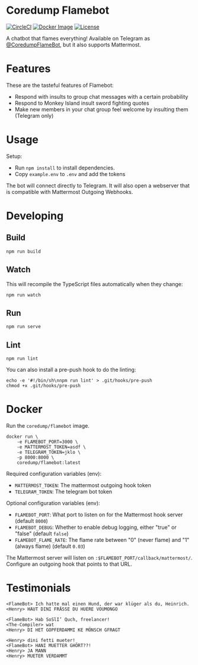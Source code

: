 # Coredump Flamebot

[![CircleCI][circle-ci-badge]][circle-ci]
[![Docker Image][docker-image-badge]][docker-image]
[![License](https://img.shields.io/badge/License-ISC-blue.svg)](https://github.com/coredump-ch/flamebot/blob/master/LICENSE)

A chatbot that flames everything! Available on Telegram as
[@CoredumpFlameBot](https://telegram.me/CoredumpFlameBot), but it also supports
Mattermost.


# Features

These are the tasteful features of Flamebot:

 * Respond with insults to group chat messages with a certain probability
 * Respond to Monkey Island insult sword fighting quotes
 * Make new members in your chat group feel welcome by insulting them (Telegram only)


# Usage

Setup:

 * Run `npm install` to install dependencies.
 * Copy `example.env` to `.env` and add the tokens

The bot will connect directly to Telegram. It will also open a webserver that
is compatible with Mattermost Outgoing Webhooks.


# Developing

## Build

    npm run build

## Watch

This will recompile the TypeScript files automatically when they change:

    npm run watch

## Run

    npm run serve

## Lint

    npm run lint

You can also install a pre-push hook to do the linting:

    echo -e '#!/bin/sh\nnpm run lint' > .git/hooks/pre-push
    chmod +x .git/hooks/pre-push


# Docker

Run the `coredump/flamebot` image.

    docker run \
        -e FLAMEBOT_PORT=3000 \
        -e MATTERMOST_TOKEN=asdf \
        -e TELEGRAM_TOKEN=jklo \
        -p 8000:8000 \
        coredump/flamebot:latest

Required configuration variables (env):

- `MATTERMOST_TOKEN`: The mattermost outgoing hook token
- `TELEGRAM_TOKEN`: The telegram bot token

Optional configuration variables (env):

- `FLAMEBOT_PORT`: What port to listen on for the Mattermost hook server (default `8000`)
- `FLAMEBOT_DEBUG`: Whether to enable debug logging, either "true" or "false" (default `false`)
- `FLAMEBOT_FLAME_RATE`: The flame rate between "0" (never flame) and "1" (always flame) (default `0.03`)

The Mattermost server will listen on `:$FLAMEBOT_PORT/callback/mattermost/`.
Configure an outgoing hook that points to that URL.


# Testimonials

```
<FlameBot> Ich hatte mal einen Hund, der war klüger als du, Heinrich.
<Henry> HAUT DINI FRÄSSE DU HUERE VOUMONGO
```

```
<FlameBot> Hab SoSlI’ Quch, freelancer!
<The-Compiler> wat
<Henry> DI HET GOPFERDAMMI KE MÖNSCH GFRAGT
```

```
<Henry> dini fetti mueter!
<FlameBot> HANI MUETTER GHÖRT??!
<Henry> JA MANN
<Henry> MUETER VERDAMMT
```


<!-- Badges -->
[circle-ci]: https://circleci.com/gh/coredump-ch/flamebot
[circle-ci-badge]: https://circleci.com/gh/coredump-ch/flamebot.svg?style=shield&circle-token=:circle-token
[docker-image]: https://hub.docker.com/r/coredump/flamebot/
[docker-image-badge]: https://img.shields.io/badge/docker%20image-coredump%2Fflamebot-blue.svg?logo=docker
